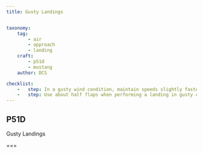 ```yaml
---
title: Gusty Landings 


taxonomy:
    tag:
        - air
        - approach
        - landing
    craft:
        - p51d
        - mustang
    author: DCS

checklist:
    -   step: In a gusty wind condition, maintain speeds slightly faster than normal to minimize the likelihood of a sudden loss of lift between wind gusts. Watch for the effect of gust on the aircraft. The gust tends to have a ballooning effect. Then, when the gust quits, the aircraft may drop as lift is reduced, resulting in an impact with the ground. 
    -   step: Use about half flaps when performing a landing in gusty conditions. 
---
```


## P51D 
Gusty Landings   

===


